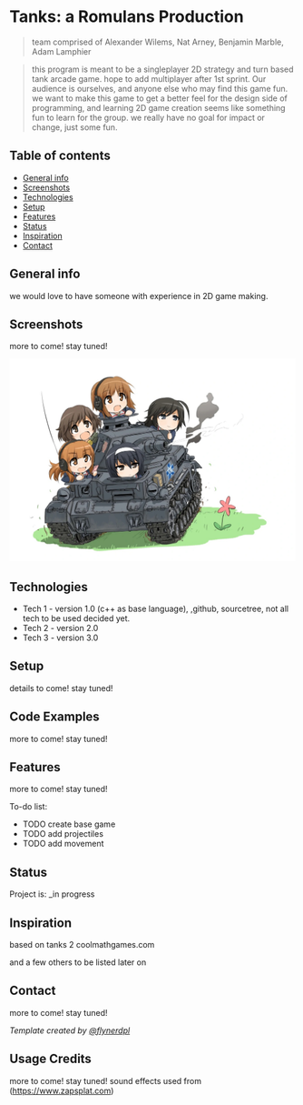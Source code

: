 # Tanks: a Romulans Production 
> team comprised of Alexander Wilems, Nat Arney, Benjamin Marble, Adam Lamphier

>this program is meant to be a singleplayer 2D strategy and turn based tank arcade game. hope to add multiplayer after 1st sprint.
Our audience is ourselves, and anyone else who may find this game fun. 
we want to make this game to get a better feel for the design side of programming, and learning 2D game creation seems like something fun to learn for the group. we really have no goal for impact or change, just some fun. 

## Table of contents
* [General info](#general-info)
* [Screenshots](#screenshots)
* [Technologies](#technologies)
* [Setup](#setup)
* [Features](#features)
* [Status](#status)
* [Inspiration](#inspiration)
* [Contact](#contact)

## General info
we would love to have someone with experience in 2D game making. 

## Screenshots
more to come! stay tuned!

![Game Logo (temp)](Tanks.jpg)

## Technologies
* Tech 1 - version 1.0 (c++ as base language), ,github, sourcetree, not all tech to be used decided yet. 
* Tech 2 - version 2.0
* Tech 3 - version 3.0

## Setup
details to come! stay tuned!

## Code Examples
more to come! stay tuned!

## Features
more to come! stay tuned!

To-do list:

* TODO create base game
* TODO add projectiles
* TODO add movement

## Status
Project is: _in progress

## Inspiration
based on tanks 2 coolmathgames.com

and a few others to be listed later on

## Contact
more to come! stay tuned!

*Template created by [@flynerdpl](https://www.flynerd.pl/)*


## Usage Credits
more to come! stay tuned!
sound effects used from (https://www.zapsplat.com)
